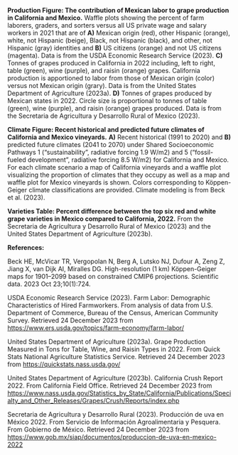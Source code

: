 **Production Figure: The contribution of Mexican labor to grape production in California and Mexico.** Waffle plots showing the percent of farm laborers, graders, and sorters versus all US private wage and salary workers in 2021 that are of **A)** Mexican origin (red), other Hispanic (orange), white, not Hispanic (beige), Black, not Hispanic (black), and other, not Hispanic (gray) identities and **B)** US citizens (orange) and not US citizens (magenta). Data is from the USDA Economic Research Service (2023). **C)** Tonnes of grapes produced in California in 2022 including, left to right, table (green), wine (purple), and raisin (orange) grapes. California production is apportioned to labor from those of Mexican origin (color) versus not Mexican origin (grary). Data is from the United States Department of Agriculture (2023a). **D)** Tonnes of grapes produced by Mexican states in 2022. Circle size is proportional to tonnes of table (green), wine (purple), and raisin (orange) grapes produced. Data is from the Secretaria de Agricultura y Desarrollo Rural of Mexico (2023).

**Climate Figure: Recent historical and predicted future climates of California and Mexico vineyards.** **A)** Recent historical (1991 to 2020) and **B)** predicted future climates (2041 to 2070) under Shared Socioeconomic Pathways 1 (“sustainability”, radiative forcing 1.9 W/m2) and 5 (“fossil-fueled development”, radiative forcing 8.5 W/m2) for California and Mexico. For each climate scenario a map of California vineyards and a waffle plot visualizing the proportion of climates that they occupy as well as a map and waffle plot for Mexico vineyards is shown. Colors corresponding to Köppen-Geiger climate classifications are provided. Climate modeling is from Beck et al. (2023).

**Varieties Table: Percent difference between the top six red and white grape varieties in Mexico compared to California, 2022.** From the Secretaria de Agricultura y Desarrollo Rural of Mexico (2023) and the United States Department of Agriculture (2023b).

**References:**

Beck HE, McVicar TR, Vergopolan N, Berg A, Lutsko NJ, Dufour A, Zeng Z, Jiang X, van Dijk AI, Miralles DG. High-resolution (1 km) Köppen-Geiger maps for 1901–2099 based on constrained CMIP6 projections. Scientific data. 2023 Oct 23;10(1):724.

USDA Economic Research Service (2023). Farm Labor: Demographic Characteristics of Hired Farmworkers. From analysis of data from U.S. Department of Commerce, Bureau of the Census, American Community Survey. Retrieved 24 December 2023 from https://www.ers.usda.gov/topics/farm-economy/farm-labor/

United States Department of Agriculture (2023a). Grape Production Measured in Tons for Table, Wine, and Raisin Types in 2022. From Quick Stats National Agriculture Statistics Service. Retrieved 24 December 2023 from https://quickstats.nass.usda.gov/

United States Department of Agriculture (2023b). California Crush Report 2022. From California Field Office. Retrieved 24 December 2023 from https://www.nass.usda.gov/Statistics_by_State/California/Publications/Specialty_and_Other_Releases/Grapes/Crush/Reports/index.php

Secretaria de Agricultura y Desarrollo Rural (2023). Producción de uva en México 2022. From Servicio de Información Agroalimentaria y Pesquera. From Gobierno de México. Retrieved 24 December 2023 from https://www.gob.mx/siap/documentos/produccion-de-uva-en-mexico-2022 

